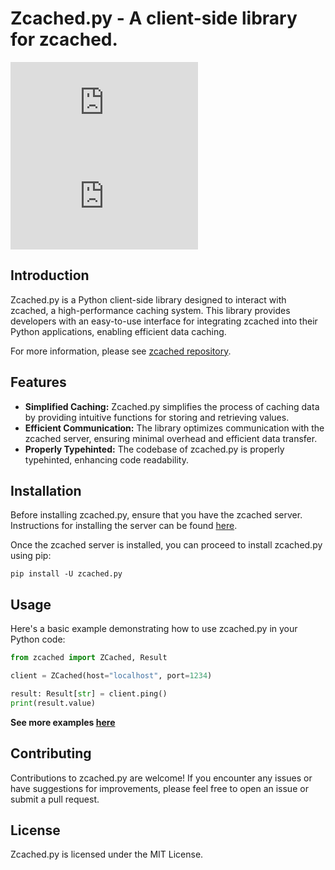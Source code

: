 # Zcached.py - A client-side library for zcached.

![commits](https://img.shields.io/github/commit-activity/w/xXenvy/zcached.py?style=for-the-badge&color=%2315b328)
![license](https://img.shields.io/github/license/xXenvy/zcached.py?style=for-the-badge&color=%2315b328)

## Introduction
Zcached.py is a Python client-side library designed to interact with zcached, a high-performance caching system. 
This library provides developers with an easy-to-use interface for integrating zcached into their Python applications, enabling efficient data caching.

For more information, please see [zcached repository](https://github.com/sectasy0/zcached).

## Features
- **Simplified Caching:** Zcached.py simplifies the process of caching data by providing intuitive functions for storing and retrieving values.
- **Efficient Communication:** The library optimizes communication with the zcached server, ensuring minimal overhead and efficient data transfer.
- **Properly Typehinted:** The codebase of zcached.py is properly typehinted, enhancing code readability.

## Installation
Before installing zcached.py, ensure that you have the zcached server. Instructions for installing the server can be found [here](https://github.com/sectasy0/zcached).

Once the zcached server is installed, you can proceed to install zcached.py using pip:
```shell
pip install -U zcached.py
```

## Usage
Here's a basic example demonstrating how to use zcached.py in your Python code:
```py
from zcached import ZCached, Result

client = ZCached(host="localhost", port=1234)

result: Result[str] = client.ping()
print(result.value)
```
**See more examples [here](https://github.com/xXenvy/zcached.py/tree/master/examples)** 

## Contributing
Contributions to zcached.py are welcome! 
If you encounter any issues or have suggestions for improvements, please feel free to open an issue or submit a pull request.

## License
Zcached.py is licensed under the MIT License.
